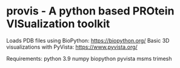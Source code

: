 # provis - A python based PROtein VISualization toolkit

Loads PDB files using BioPython: https://biopython.org/
Basic 3D visualizations with PyVista: https://www.pyvista.org/

Requirements:
python 3.9
numpy
biopython
pyvista
msms
trimesh
